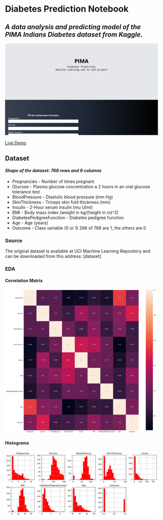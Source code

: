 # Diabetes Prediction Notebook
## _A data analysis and predicting model of the PIMA Indians Diabetes dataset from Kaggle._

<img src='https://github.com/Dipankar-Medhi/diabetes_prediction/blob/master/Diabetes-Predict1.png' >

[Live Demo](https://diabetes-web-app.vercel.app/)


## Dataset
####  _Shape of the dataset: 768 rows and 9 columns_

- Pregnancies - Number of times pregnant
- Glucose - Plasma glucose concentration a 2 hours in an oral glucose tolerance test
- BloodPressure - Diastolic blood pressure (mm Hg)
- SkinThickness - Triceps skin fold thickness (mm)
- Insulin - 2-Hour serum insulin (mu U/ml)
- BMI - Body mass index (weight in kg/(height in m)^2)
- DiabetesPedigreeFunction - Diabetes pedigree function
- Age - Age (years)
- Outcome - Class variable (0 or 1) 268 of 768 are 1, the others are 0

### Source
The original dataset is available at UCI Machine Learning Repository and can be downloaded from this address: [dataset]

### EDA 
#### Correlation Matrix
<img src="https://github.com/Dipankar-Medhi/diabetes_prediction/blob/master/corr_plot.png" width="500">

#### Histograms 
<img src="https://github.com/Dipankar-Medhi/diabetes_prediction/blob/master/hist_plot.png" >
